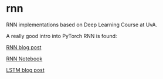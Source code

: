 # rnn
RNN implementations based on Deep Learning Course at UvA.

A really good intro into PyTorch RNN is found:

[RNN blog post](https://blog.floydhub.com/a-beginners-guide-on-recurrent-neural-networks-with-pytorch/)

[RNN Notebook](https://github.com/gabrielloye/RNN-walkthrough/blob/master/main.ipynb)

[LSTM blog post](https://blog.floydhub.com/long-short-term-memory-from-zero-to-hero-with-pytorch/)
